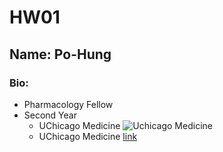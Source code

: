 # HW01
## Name: Po-Hung
### Bio: 
- Pharmacology Fellow
- Second Year
  - UChicago Medicine ![Uchicago Medicine](https://wrm5sysfkg-flywheel.netdna-ssl.com/wp-content/uploads/2020/01/UChicago-Medicine-Selects-Life-Image%E2%80%99s-Breast-Health-Data-Tool-1.png)
  - UChicago Medicine [link](https://www.uchicagomedicine.org/)
